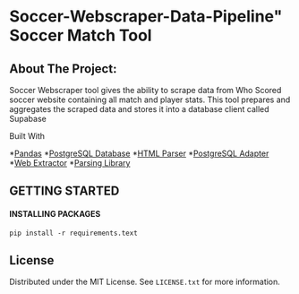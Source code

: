 # Soccer-Webscraper-Data-Pipeline" Soccer Match Tool

## About The Project:
Soccer Webscraper tool gives the ability to scrape data from Who Scored soccer website containing all match and player stats. This tool prepares and aggregates the scraped data and stores it into a database client called Supabase


Built With

*[Pandas](https://pandas.pydata.org/)
*[PostgreSQL Database](https://supabase.com/)
*[HTML Parser](https://pypi.org/project/beautifulsoup4/)
*[PostgreSQL Adapter](https://www.psycopg.org/)
*[Web Extractor](https://selenium-python.readthedocs.io/)
*[Parsing Library](https://docs.pydantic.dev/latest/)

## GETTING STARTED

#### INSTALLING PACKAGES
`pip install -r requirements.text`


<!-- LICENSE -->
## License

Distributed under the MIT License. See `LICENSE.txt` for more information.
